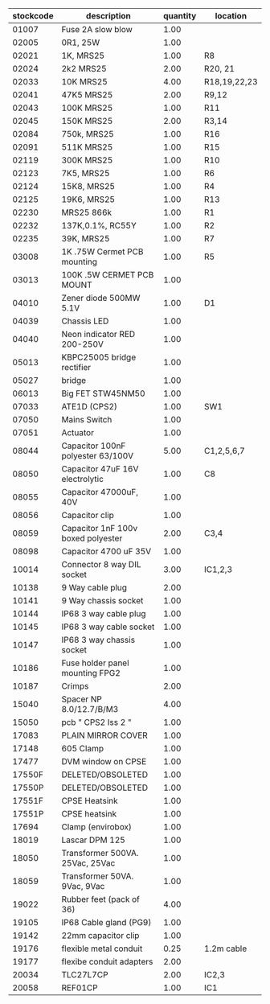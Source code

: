 |stockcode|description|quantity|location|
|---------|-----------|--------|--------|
|01007|Fuse 2A slow blow|1.00||
|02005|0R1, 25W|1.00||
|02021|1K, MRS25|1.00|R8|
|02024|2k2 MRS25|2.00|R20, 21|
|02033|10K MRS25|4.00|R18,19,22,23|
|02041|47K5 MRS25|2.00|R9,12|
|02043|100K MRS25|1.00|R11|
|02045|150K MRS25|2.00|R3,14|
|02084|750k, MRS25|1.00|R16|
|02091|511K MRS25|1.00|R15|
|02119|300K MRS25|1.00|R10|
|02123|7K5, MRS25|1.00|R6|
|02124|15K8, MRS25|1.00|R4|
|02125|19K6, MRS25|1.00|R13|
|02230|MRS25 866k|1.00|R1|
|02232|137K,0.1%, RC55Y|1.00|R2|
|02235|39K, MRS25|1.00|R7|
|03008|1K .75W Cermet PCB mounting|1.00|R5|
|03013|100K .5W CERMET PCB MOUNT|1.00| |
|04010|Zener diode 500MW 5.1V|1.00|D1|
|04039|Chassis LED|1.00||
|04040|Neon indicator RED 200-250V|1.00||
|05013|KBPC25005 bridge rectifier|1.00||
|05027|bridge|1.00||
|06013|Big FET  STW45NM50|1.00||
|07033|ATE1D (CPS2)|1.00|SW1|
|07050|Mains Switch|1.00||
|07051|Actuator|1.00||
|08044|Capacitor 100nF polyester 63/100V|5.00|C1,2,5,6,7|
|08050|Capacitor 47uF 16V electrolytic|1.00|C8|
|08055|Capacitor 47000uF, 40V|1.00||
|08056|Capacitor clip|1.00||
|08059|Capacitor 1nF 100v boxed polyester|2.00|C3,4|
|08098|Capacitor 4700 uF 35V|1.00||
|10014|Connector 8 way DIL socket|3.00|IC1,2,3|
|10138|9 Way cable plug|2.00||
|10141|9  Way chassis socket|1.00||
|10144|IP68 3 way cable plug|1.00||
|10145|IP68 3 way cable socket|1.00||
|10147|IP68 3 way chassis socket|1.00||
|10186|Fuse holder panel mounting FPG2|1.00||
|10187|Crimps|2.00||
|15040|Spacer NP 8.0/12.7/B/M3|4.00||
|15050|pcb  " CPS2 Iss 2 "|1.00||
|17083|PLAIN MIRROR COVER|1.00||
|17148|605 Clamp|1.00||
|17477|DVM window on CPSE|1.00||
|17550F|DELETED/OBSOLETED|1.00||
|17550P|DELETED/OBSOLETED|1.00||
|17551F|CPSE Heatsink|1.00||
|17551P|CPSE heatsink|1.00||
|17694|Clamp (envirobox)|1.00||
|18019|Lascar DPM 125|1.00||
|18050|Transformer 500VA. 25Vac, 25Vac|1.00||
|18059|Transformer 50VA. 9Vac, 9Vac|1.00||
|19022|Rubber feet (pack of 36)|4.00||
|19105|IP68 Cable gland (PG9)|1.00||
|19142|22mm capacitor clip|1.00||
|19176|flexible metal conduit|0.25|1.2m cable|
|19177|flexibe conduit adapters|2.00||
|20034|TLC27L7CP|2.00|IC2,3|
|20058|REF01CP|1.00|IC1|
